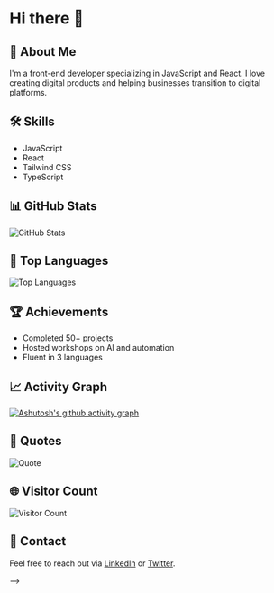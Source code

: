 # Hi there 👋

## 🚀 About Me
I'm a front-end developer specializing in JavaScript and React. I love creating digital products and helping businesses transition to digital platforms.

## 🛠️ Skills
- JavaScript
- React
- Tailwind CSS
- TypeScript

## 📊 GitHub Stats
![GitHub Stats](https://github-readme-stats.vercel.app/api?username=your-username&show_icons=true&theme=radical)

## 🌟 Top Languages
![Top Languages](https://github-readme-stats.vercel.app/api/top-langs/?username=your-username&layout=compact&theme=radical)

## 🏆 Achievements
- Completed 50+ projects
- Hosted workshops on AI and automation
- Fluent in 3 languages

## 📈 Activity Graph
[![Ashutosh's github activity graph](https://github-readme-activity-graph.vercel.app/graph?username=your-username&theme=dracula)](https://github.com/ashutosh00710/github-readme-activity-graph)

## 📝 Quotes
![Quote](https://github-readme-quotes.herokuapp.com/quote?theme=dracula&animation=default)

## 🌐 Visitor Count
![Visitor Count](https://komarev.com/ghpvc/?username=your-username&color=blue)

## 💬 Contact
Feel free to reach out via [LinkedIn](https://www.linkedin.com/in/your-linkedin-profile) or [Twitter](https://twitter.com/your-twitter-handle).

-->
